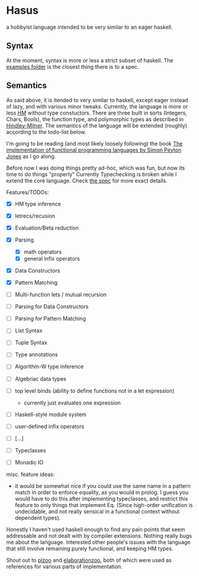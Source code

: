 # Hasus

a hobbyist language intended to be very similar to an eager haskell.

## Syntax
At the moment, syntax is more or less a strict subset of haskell.
The [examples folder](examples/) is the closest thing there is to a spec.
## Semantics
As said above, it is itended to very similar to haskell,
except eager instead of lazy, and with various minor tweaks.
Currently, the language is more or less [HM](https://en.wikipedia.org/wiki/Hindley–Milner_type_system) without type constuctors. 
There are three built in sorts (Integers, Chars, Bools), the function type, and polymorphic types as described in [Hindley-Milner](https://en.wikipedia.org/wiki/Hindley–Milner_type_system).
The semantics of the language will be extended (roughly) according to the todo-list below.

I'm going to be reading (and most likely loosely following) the book [The implementation of functional programming languages by Simon Peyton Jones](https://www.microsoft.com/en-us/research/publication/the-implementation-of-functional-programming-languages/ )
as I go along.

Before now I was doing things pretty ad-hoc, which was fun, but now its time to do things "properly"
Currently Typechecking is broken while I extend the core language.
Check [the spec](spec.md) for more exact details.

Features/TODOs:
- [x] HM type inference
- [x] letrecs/recusion
- [x] Evaluation/Beta reduction
- [x] Parsing
  - [x] math operators
  - [x] general infix operators
- [x] Data Constructors
- [x] Pattern Matching
- [ ] Multi-function lets / mutual recursion
- [ ] Parsing for Data Constructors
- [ ] Parsing for Pattern Matching 
- [ ] List Syntax
- [ ] Tuple Syntax
- [ ] Type annotations
- [ ] Algorithm-W type inference
- [ ] Algebriac data types
- [ ] top level binds (ability to define functions not in a let expression)
  - currently just evaluates one expression
- [ ] Haskell-style module system
- [ ] user-defined infix operators
- [ ] [...]
- [ ] Typeclasses 
- [ ] Monadic IO


misc. feature ideas:
  - it would be somewhat nice if you could use the same name in a pattern match in order to enforce equality, as you would in prolog.
    I guess you would have to do this after implementing typeclasses, and restrict this feature to only things that implement Eq.
    (Since high-order unification is undecidable, and not really sensical in a functional context without dependent types).

Honestly I haven't used haskell enough to find any pain points that seem addressable and not dealt with by compiler extensions. 
Nothing really bugs me about the language.
Interested other people's issues with the language that still involve remaining purely functional, and keeping HM types.

Shout out to [plzoo]( https://github.com/andrejbauer/plzoo ) and [elaborationzoo]( https://github.com/AndrasKovacs/elaboration-zoo ), both of which were used as references for various parts of implementation.


